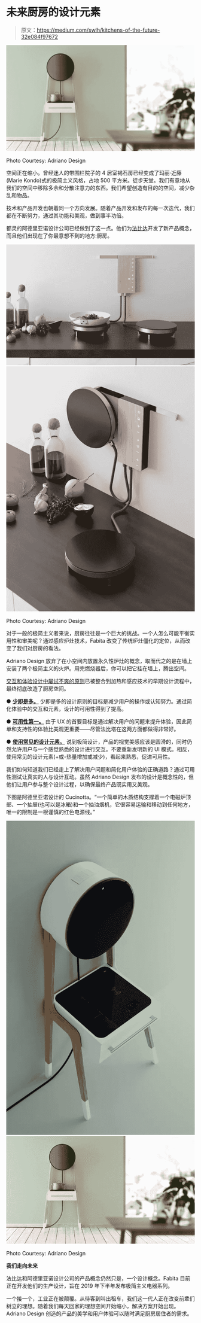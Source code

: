 # 未来厨房的设计元素

> 原文：<https://medium.com/swlh/kitchens-of-the-future-32e084f97672>

![](img/72517496ddb45f4886fd7d300602ef0f.png)

Photo Courtesy: Adriano Design

空间正在缩小。曾经迷人的带围栏院子的 4 居室褐石房已经变成了玛丽·近藤(Marie Kondo)式的极简主义风格，占地 500 平方米。徒步天堂。我们有意地从我们的空间中移除多余和分散注意力的东西。我们希望创造有目的的空间，减少杂乱和物品。

技术和产品开发也朝着同一个方向发展。随着产品开发和发布的每一次迭代，我们都在不断努力，通过其功能和美观，做到事半功倍。

都灵的阿德里亚诺设计公司已经做到了这一点。他们为[法比达](https://www.fabita.it/index.html)开发了新产品概念，而且他们出现在了你最意想不到的地方:厨房。

![](img/30957f593d0fdca4707ae898c75e3214.png)![](img/df4b0b0c8301d8766eba4a0447110581.png)

Photo Courtesy: Adriano Design

对于一般的极简主义者来说，厨房往往是一个巨大的挑战。一个人怎么可能平衡实用性和审美呢？通过感应炉灶技术，Fabita 改变了传统炉灶僵化的定位，从而改变了我们对厨房的看法。

Adriano Design 放弃了在小空间内放置永久性炉灶的概念，取而代之的是在墙上安装了两个极简主义的火炉。用完燃烧器后，你可以把它挂在墙上，腾出空间。

[交互和体验设计中屡试不爽的原则](https://www.springboard.com/blog/ux-design-principles/)已被整合到加热和感应技术的早期设计流程中，最终彻底改造了厨房空间。

● [**少即是多。**](/1thing-design/less-is-really-more-simplifying-ux-pt-1-6de25ac3fdba) 少即是多的设计原则的目标是减少用户的操作或认知努力。通过简化体验中的交互和元素，设计的可用性得到了提高。

● [**可用性第一。**](https://www.interaction-design.org/literature/article/usability-a-part-of-the-user-experience) 由于 UX 的首要目标是通过解决用户的问题来提升体验，因此简单和支持性的体验比美观更重要——尽管法比塔在这两方面都做得非常好。

● [**使用常见的设计元素。**](https://www.webdesignerdepot.com/2018/05/7-ux-principles-for-creating-a-great-website/) 说到极简设计，产品的视觉美感应该是圆滑的，同时仍然允许用户与一个感觉熟悉的设计进行交互。不要重新发明新的 UI 模式。相反，使用常见的设计元素(+或-热量增加或减少)，看起来熟悉，促进可用性。

我们如何知道我们已经走上了解决用户问题和简化用户体验的正确道路？通过可用性测试让真实的人与设计互动。虽然 Adriano Design 发布的设计是概念性的，但他们让用户参与整个设计过程，以确保最终产品既实用又美观。

下图是阿德里亚诺设计的 Cucinotta。“一个简单的木质结构支撑着一个电磁炉顶部、一个抽屉(也可以是冰箱)和一个抽油烟机，它很容易运输和移动到任何地方，唯一的限制是一根谨慎的红色电源线。”

![](img/615f1550dd6b0d700b869bb990c68636.png)![](img/9ee2706ed23bf7e606b5d227a17ceb37.png)

Photo Courtesy: Adriano Design

**我们走向未来**

法比达和阿德里亚诺设计公司的产品概念仍然只是，一个设计概念。Fabita 目前正在开发他们的生产设计，旨在 2019 年下半年发布极简主义电器系列。

一个接一个，工业正在被颠覆。从待客到叫出租车，我们这一代人正在改变前辈们树立的理想。随着我们每天回家的理想空间开始缩小，解决方案开始出现。Adriano Design 创造的产品的美学和用户体验可以随时满足厨房居住者的需求。